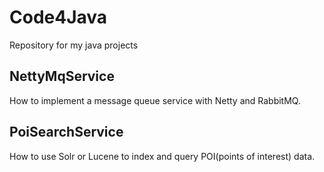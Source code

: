 # Code4Java
Repository for my java projects 
## NettyMqService
How to implement a message queue service with Netty and RabbitMQ.
## PoiSearchService
How to use Solr or Lucene to index and query POI(points of interest) data.
